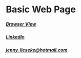 # Basic Web Page 

##### [Browser View](https://llamadu.github.io/Basic-Portfolio/ "responsive") 
##### [LinkedIn](https://www.linkedin.com/in/jennylee-lieseke/ "linkedIn") 
##### [jenny_lieseke@hotmail.com](mailto:jenny_lieseke@hotmail.com)
